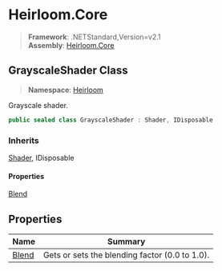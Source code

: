 # Heirloom.Core

> **Framework**: .NETStandard,Version=v2.1  
> **Assembly**: [Heirloom.Core][0]  

## GrayscaleShader Class

> **Namespace**: [Heirloom][0]  

Grayscale shader.

```cs
public sealed class GrayscaleShader : Shader, IDisposable
```

### Inherits

[Shader][1], IDisposable

#### Properties

[Blend][2]

## Properties

| Name       | Summary                                        |
|------------|------------------------------------------------|
| [Blend][2] | Gets or sets the blending factor (0.0 to 1.0). |

[0]: ../../Heirloom.Core.md
[1]: Shader.md
[2]: GrayscaleShader/Blend.md
